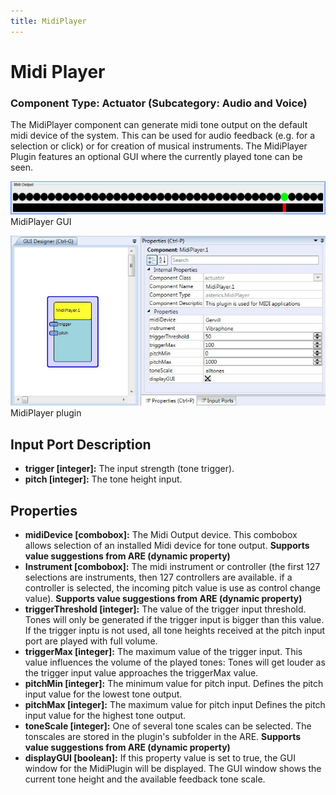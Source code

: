```yaml
---
title: MidiPlayer
---
```


# Midi Player

### Component Type: Actuator (Subcategory: Audio and Voice)

The MidiPlayer component can generate midi tone output on the default midi device of the system. This can be used for audio feedback (e.g. for a selection or click) or for creation of musical instruments. The MidiPlayer Plugin features an optional GUI where the currently played tone can be seen.

![Screenshot: MidiPlayer GUI](./img/MidiPanel.jpg "Screenshot: MidiPlayer GUI")  
MidiPlayer GUI

![Screenshot: MidiPlayer plugin](./img/MidiPlayer.jpg "Screenshot: MidiPlayer plugin")  
MidiPlayer plugin

## Input Port Description

- **trigger \[integer\]:** The input strength (tone trigger).
- **pitch \[integer\]:** The tone height input.

## Properties

- **midiDevice \[combobox\]:** The Midi Output device. This combobox allows selection of an installed Midi device for tone output. **Supports value suggestions from ARE (dynamic property)**
- **Instrument \[combobox\]:** The midi instrument or controller (the first 127 selections are instruments, then 127 controllers are available. if a controller is selected, the incoming pitch value is use as control change value). **Supports value suggestions from ARE (dynamic property)**
- **triggerThreshold \[integer\]:** The value of the trigger input threshold. Tones will only be generated if the trigger input is bigger than this value. If the trigger inptu is not used, all tone heights received at the pitch input port are played with full volume.
- **triggerMax \[integer\]:** The maximum value of the trigger input. This value influences the volume of the played tones: Tones will get louder as the trigger input value approaches the triggerMax value.
- **pitchMin \[integer\]:** The minimum value for pitch input. Defines the pitch input value for the lowest tone output.
- **pitchMax \[integer\]:** The maximum value for pitch input Defines the pitch input value for the highest tone output.
- **toneScale \[integer\]:** One of several tone scales can be selected. The tonscales are stored in the plugin's subfolder in the ARE. **Supports value suggestions from ARE (dynamic property)**
- **displayGUI \[boolean\]:** If this property value is set to true, the GUI window for the MidiPlugin will be displayed. The GUI window shows the current tone height and the available feedback tone scale.
